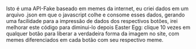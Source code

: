 Isto é uma API-Fake baseado em memes da internet, eu criei dados em um arquivo .json em que o javascript colhe e consome esses dados, gerando uma facilidade para a impressão de dados dos respectivos botões, irei melhorar este código para diminui-lo depois
Easter Egg:
clique 10 vezes em qualquer botão para liberar a verdadeira forma da imagem no site, com memes diferenciados em cada botão com seu respectivo meme.